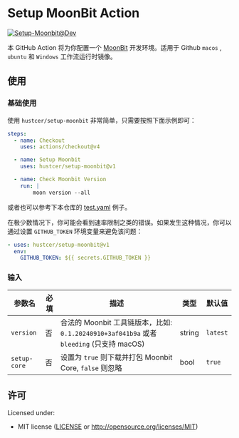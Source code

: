 # Setup MoonBit Action

[![Setup-Moonbit@Dev](https://github.com/hustcer/setup-moonbit/actions/workflows/basic.yml/badge.svg)](https://github.com/hustcer/setup-moonbit/actions/workflows/basic.yml)

本 GitHub Action 将为你配置一个 [MoonBit](https://www.moonbitlang.com/) 开发环境。适用于 Github `macos` , `ubuntu` 和 `Windows` 工作流运行时镜像。

## 使用

### 基础使用

使用 `hustcer/setup-moonbit` 非常简单，只需要按照下面示例即可：

```yaml
steps:
  - name: Checkout
    uses: actions/checkout@v4

  - name: Setup Moonbit
    uses: hustcer/setup-moonbit@v1

  - name: Check Moonbit Version
    run: |
        moon version --all
```

或者也可以参考下本仓库的 [test.yaml](https://github.com/hustcer/setup-moonbit/blob/main/.github/workflows/test.yml) 例子。

在极少数情况下，你可能会看到速率限制之类的错误。如果发生这种情况，你可以通过设置 `GITHUB_TOKEN` 环境变量来避免该问题：

```yaml
- uses: hustcer/setup-moonbit@v1
  env:
    GITHUB_TOKEN: ${{ secrets.GITHUB_TOKEN }}
```

### 输入

| 参数名  | 必填    | 描述    | 类型   | 默认值   |
| ---------------- | -------- | --- | ------ | --------- |
| `version` | 否    | 合法的 Moonbit 工具链版本，比如: `0.1.20240910+3af041b9a` 或者 `bleeding` (只支持 macOS) |  string | `latest` |
| `setup-core` | 否 | 设置为 `true` 则下载并打包 Moonbit Core, `false` 则忽略 | bool | `true` |

## 许可

Licensed under:

* MIT license ([LICENSE](LICENSE) or http://opensource.org/licenses/MIT)
